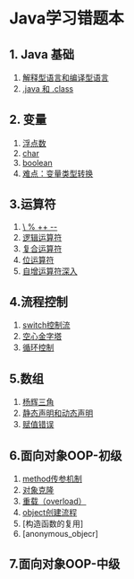 # Java学习错题本
## 1. Java 基础

1. [解释型语言和编译型语言](Java基础/interpreted_language&complied_language的跨平台性.md)
2. [.java 和 .class](java基础/java源文件和class文件编码问题.md)

## 2. 变量

1. [浮点数](变量/Java中如何判断两个浮点数是否相等.md)
2. [char](变量/Java中char类型的本质.md)
3. [boolean](变量/boolean类型的值.md)
4. [难点：变量类型转换](变量/类型转换.md)

## 3.运算符
1. [\ % ++ --](运算符/运算符里的除，取模和自增自减.md)
2. [逻辑运算符](运算符/logic_operator.md)
3. [复合运算符](运算符/复合运算符.md)
4. [位运算符](运算符/bitwiseoperation.md)
5. [自增运算符深入](运算符/System.out.println((x++)+(++x)).md)

## 4.流程控制
1. [switch控制流](流程控制/switch-fall-through.md)
2. [空心金字塔](流程控制/空心金字塔.md)
3. [循环控制](流程控制/for循环周期.md)

## 5.数组
1. [杨辉三角](数组/leetcode118.md)
2. [静态声明和动态声明](数组/静态声明和动态声明.md)
3. [赋值错误](数组/数组赋值错题.md)

## 6.面向对象OOP-初级
1. [method传参机制](面向对象基础/method传参机制.md)
2. [对象克隆](面向对象基础/对象clone.md)
3. [重载（overload）](面向对象基础/overload.md)
4. [object创建流程](面向对象基础/对象创建流程.md)
5. [构造函数的复用]
6. [anonymous_objecr]

## 7.面向对象OOP-中级
